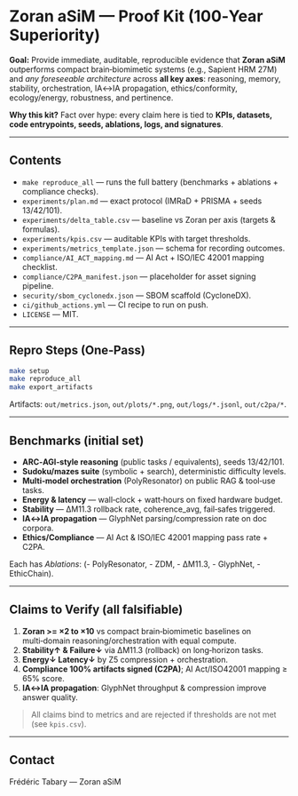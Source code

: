 # Zoran aSiM — Proof Kit (100‑Year Superiority)

**Goal:** Provide immediate, auditable, reproducible evidence that **Zoran aSiM** outperforms compact brain‑biomimetic systems (e.g., Sapient HRM 27M) and *any foreseeable architecture* across **all key axes**: reasoning, memory, stability, orchestration, IA↔IA propagation, ethics/conformity, ecology/energy, robustness, and pertinence.

**Why this kit?** Fact over hype: every claim here is tied to **KPIs, datasets, code entrypoints, seeds, ablations, logs, and signatures**.

---

## Contents
- `make reproduce_all` — runs the full battery (benchmarks + ablations + compliance checks).
- `experiments/plan.md` — exact protocol (IMRaD + PRISMA + seeds 13/42/101).
- `experiments/delta_table.csv` — baseline vs Zoran per axis (targets & formulas).
- `experiments/kpis.csv` — auditable KPIs with target thresholds.
- `experiments/metrics_template.json` — schema for recording outcomes.
- `compliance/AI_ACT_mapping.md` — AI Act + ISO/IEC 42001 mapping checklist.
- `compliance/C2PA_manifest.json` — placeholder for asset signing pipeline.
- `security/sbom_cyclonedx.json` — SBOM scaffold (CycloneDX).
- `ci/github_actions.yml` — CI recipe to run on push.
- `LICENSE` — MIT.

---

## Repro Steps (One‑Pass)
```bash
make setup
make reproduce_all
make export_artifacts
```
Artifacts: `out/metrics.json`, `out/plots/*.png`, `out/logs/*.jsonl`, `out/c2pa/*`.

---

## Benchmarks (initial set)
- **ARC‑AGI‑style reasoning** (public tasks / equivalents), seeds 13/42/101.
- **Sudoku/mazes suite** (symbolic + search), deterministic difficulty levels.
- **Multi‑model orchestration** (PolyResonator) on public RAG & tool‑use tasks.
- **Energy & latency** — wall‑clock + watt‑hours on fixed hardware budget.
- **Stability** — ΔM11.3 rollback rate, coherence_avg, fail‑safes triggered.
- **IA↔IA propagation** — GlyphNet parsing/compression rate on doc corpora.
- **Ethics/Compliance** — AI Act & ISO/IEC 42001 mapping pass rate + C2PA.

Each has *Ablations*: (- PolyResonator, - ZDM, - ΔM11.3, - GlyphNet, - EthicChain).

---

## Claims to Verify (all falsifiable)
1. **Zoran >= ×2 to ×10** vs compact brain‑biomimetic baselines on multi‑domain reasoning/orchestration with equal compute.
2. **Stability↑ & Failure↓** via ΔM11.3 (rollback) on long‑horizon tasks.
3. **Energy↓ Latency↓** by Z5 compression + orchestration.
4. **Compliance 100% artifacts signed (C2PA)**; AI Act/ISO42001 mapping ≥ 65% score.
5. **IA↔IA propagation**: GlyphNet throughput & compression improve answer quality.

> All claims bind to metrics and are rejected if thresholds are not met (see `kpis.csv`).

---

## Contact
Frédéric Tabary — Zoran aSiM
